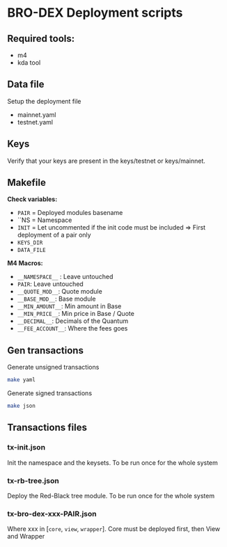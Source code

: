 # BRO-DEX Deployment scripts

## Required tools:
  - m4
  - kda tool

## Data file

Setup the deployment file

 - mainnet.yaml
 - testnet.yaml

## Keys

Verify that your keys are present in the keys/testnet or keys/mainnet.

## Makefile

**Check variables:**
  - ``PAIR`` = Deployed modules basename
  - ``NS = Namespace
  - ``INIT`` = Let uncommented if the init code must be included => First deployment of a pair only
  - ``KEYS_DIR``
  - ``DATA_FILE``

**M4 Macros:**
  - ``__NAMESPACE__`` : Leave untouched
  - ``PAIR``: Leave untouched
  - ``__QUOTE_MOD__``: Quote module
  - ``__BASE_MOD__``: Base module
  - ``__MIN_AMOUNT__``: Min amount in Base
  - ``__MIN_PRICE__``: Min price in Base / Quote
  - ``__DECIMAL__``: Decimals of the Quantum
  - ``__FEE_ACCOUNT__``: Where the fees goes

## Gen transactions

Generate unsigned transactions
```sh
make yaml
```

Generate signed transactions
```sh
make json
```

## Transactions files

### tx-init.json

Init the namespace and the keysets. To be run once for the whole system

### tx-rb-tree.json

Deploy the Red-Black tree module. To be run once for the whole system

### tx-bro-dex-xxx-PAIR.json

Where xxx in [``core``, ``view``, ``wrapper``]. Core must be deployed first, then View and Wrapper
